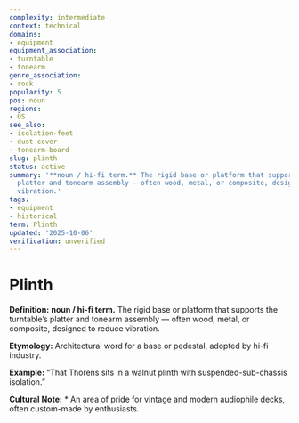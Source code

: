 ```yaml
---
complexity: intermediate
context: technical
domains:
- equipment
equipment_association:
- turntable
- tonearm
genre_association:
- rock
popularity: 5
pos: noun
regions:
- US
see_also:
- isolation-feet
- dust-cover
- tonearm-board
slug: plinth
status: active
summary: '**noun / hi-fi term.** The rigid base or platform that supports the turntable’s
  platter and tonearm assembly — often wood, metal, or composite, designed to reduce
  vibration.'
tags:
- equipment
- historical
term: Plinth
updated: '2025-10-06'
verification: unverified
---
```


# Plinth

**Definition:** **noun / hi-fi term.** The rigid base or platform that supports the turntable’s platter and tonearm assembly — often wood, metal, or composite, designed to reduce vibration.

**Etymology:** Architectural word for a base or pedestal, adopted by hi-fi industry.

**Example:** “That Thorens sits in a walnut plinth with suspended-sub-chassis isolation.”

**Cultural Note:** * An area of pride for vintage and modern audiophile decks, often custom-made by enthusiasts.

